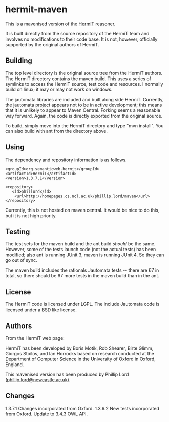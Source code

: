 hermit-maven
============

This is a mavenised version of the
[HermiT](http://hermit-reasoner.com/HermiT) reasoner.

It is built directly from the source repository of the HermiT team and
involves no modifications to their code base. It is not, however, officially
supported by the original authors of HermiT.


Building
--------

The top level directory is the original source tree from the HermiT authors.
The HermiT directory contains the maven build. This uses a series of symlinks
to access the HermiT source, test code and resources. I normally build on
linux; it may or may not work on windows. 

The jautomata libraries are included and built along side HermiT. Currently,
the jautomata project appears not to be in active development; this means that
it is unlikely to appear to Maven Central. Forking seems a reasonable way
forward. Again, the code is directly exported from the original source. 

To build, simply move into the HermiT directory and type "mvn install". You
can also build with ant from the directory above. 

Using
-----

The dependency and repository information is as follows. 

    <groupId>org.semanticweb.hermit</groupId>
    <artifactId>HermiT</artifactId>
    <version>1.3.7.1</version>

    <repository>
       <id>phillord</id>
        <url>http://homepages.cs.ncl.ac.uk/phillip.lord/maven</url>
    </repository>


Currently, this is not hosted on maven central. It would be nice to do this,
but it is not high priority.

Testing
-------

The test sets for the maven build and the ant build *should* be the same. 
However, some of the tests launch code (not the actual tests) has been
modified; also ant is running JUnit 3, maven is running JUnit 4. So they can
go out of sync. 

The maven build includes the rationals Jautomata tests -- there are 67 in
total, so there should be 67 more tests in the maven build than in the ant. 

License
-------

The HermiT code is licensed under LGPL. The include Jautomata code is licensed
under a BSD like license. 


Authors
-------

From the HermiT web page:

HermiT has been developed by Boris Motik, Rob Shearer, Birte Glimm, Giorgos
Stoilos, and Ian Horrocks based on research conducted at the Department of
Computer Science in the University of Oxford in Oxford, England.

This mavenised version has been produced by Phillip Lord
(phillip.lord@newcastle.ac.uk).


Changes
-------

1.3.7.1 Changes incorporated from Oxford.
1.3.6.2 New tests incorporated from Oxford. Update to 3.4.3 OWL API.
